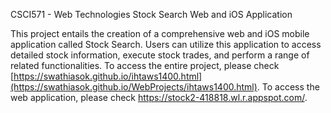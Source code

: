 CSCI571 - Web Technologies Stock Search Web and iOS Application

This project entails the creation of a comprehensive web and iOS mobile application called Stock Search. Users can utilize this application to access detailed stock information, execute stock trades, and perform a range of related functionalities. 
To access the entire project, please check [https://swathiasok.github.io/ihtaws1400.html](https://swathiasok.github.io/WebProjects/ihtaws1400.html).
To access the web application, please check https://stock2-418818.wl.r.appspot.com/.
